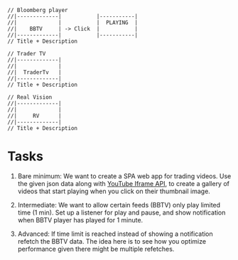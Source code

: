 ```
// Bloomberg player
//|-------------|           |-----------|
//|             |           |  PLAYING  |
//|    BBTV     | -> Click  |           |
//|-------------|           |-----------|
// Title + Description

// Trader TV
//|-------------|
//|             |
//|  TraderTv   |
//|-------------|
// Title + Description

// Real Vision
//|-------------|
//|             |
//|     RV      |
//|-------------|
// Title + Description
```

# Tasks

1.  Bare minimum: We want to create a SPA web app for trading videos. Use the given json data along with [YouTube Iframe API](https://developers.google.com/youtube/iframe_api_reference), to create a gallery of videos that start playing when you click on their thumbnail image.

2. Intermediate: We want to allow certain feeds (BBTV) only play limited time (1 min). Set up a listener for play and pause, and show notification when BBTV player has played for 1 minute.

3. Advanced: If time limit is reached instead of showing a notification refetch the BBTV data. The idea here is to see how you optimize performance given there might be multiple refetches.
